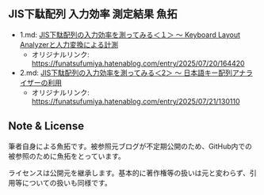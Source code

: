 ## JIS下駄配列 入力効率 測定結果 魚拓

- 1.md: [JIS下駄配列の入力効率を測ってみる＜１＞ 〜 Keyboard Layout Analyzerと人力変換による計測](1.md)
  - オリジナルリンク: https://funatsufumiya.hatenablog.com/entry/2025/07/20/164420
- 2.md: [JIS下駄配列の入力効率を測ってみる＜2＞ 〜 日本語キー配列アナライザーの利用](2.md)
  - オリジナルリンク: https://funatsufumiya.hatenablog.com/entry/2025/07/21/130110 

## Note & License

筆者自身による魚拓です。被参照元ブログが不定期公開のため、GitHub内での被参照のために魚拓をとっています。

ライセンスは公開元を継承します。基本的に著作権等の扱いは元と変わらず、引用等についての扱いも同様です。
